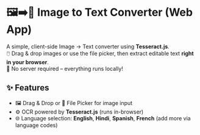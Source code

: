 # 🖼️➡️📝 Image to Text Converter (Web App)

A simple, client-side Image → Text converter using **Tesseract.js**.  
🖱️ Drag & drop images or use the file picker, then extract editable text **right in your browser**.  
🚫 No server required – everything runs locally!

## ✨ Features
- 🖼️ Drag & Drop or 📂 File Picker for image input  
- ⚙️ OCR powered by **Tesseract.js** (runs in-browser)  
- 🌐 Language selection: **English**, **Hindi**, **Spanish**, **French** (add more via language codes)  
